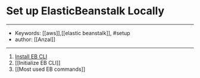 # Set up ElasticBeanstalk Locally
---
- Keywords: [[aws]],[[elastic beanstalk]], #setup
- author: [[Anzal]]
---
1. [Install EB CLI](https://docs.aws.amazon.com/elasticbeanstalk/latest/dg/eb-cli3-install-osx.html)
2. [[Initialize EB CLI]]
3. [[Most used EB commands]]